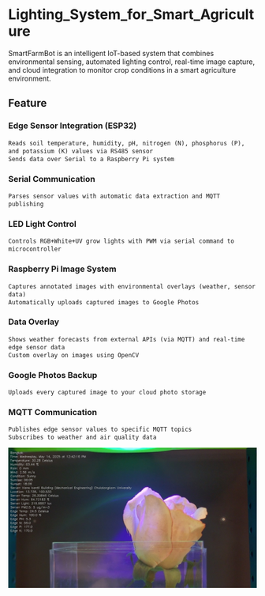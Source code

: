 # Lighting_System_for_Smart_Agriculture
SmartFarmBot is an intelligent IoT-based system that combines environmental sensing, automated lighting control, real-time image capture, and cloud integration to monitor crop conditions in a smart agriculture environment.

## Feature
### Edge Sensor Integration (ESP32)
    Reads soil temperature, humidity, pH, nitrogen (N), phosphorus (P), and potassium (K) values via RS485 sensor
    Sends data over Serial to a Raspberry Pi system

### Serial Communication
    Parses sensor values with automatic data extraction and MQTT publishing

### LED Light Control
    Controls RGB+White+UV grow lights with PWM via serial command to microcontroller

### Raspberry Pi Image System
    Captures annotated images with environmental overlays (weather, sensor data)
    Automatically uploads captured images to Google Photos

### Data Overlay
    Shows weather forecasts from external APIs (via MQTT) and real-time edge sensor data
    Custom overlay on images using OpenCV

### Google Photos Backup
    Uploads every captured image to your cloud photo storage

### MQTT Communication
    Publishes edge sensor values to specific MQTT topics
    Subscribes to weather and air quality data

![Sample_Picture](Screenshot/violet_2025-05-14_12-43-48.jpg)